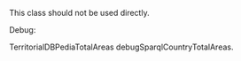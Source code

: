 This class should not be used directly.

Debug:

TerritorialDBPediaTotalAreas debugSparqlCountryTotalAreas.

